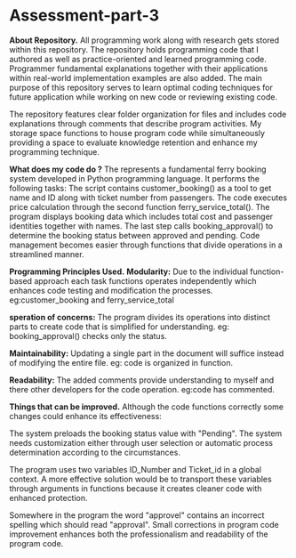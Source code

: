 # Assessment-part-3
**About Repository.**
All programming work along with research gets stored within this repository. The repository holds programming code that I authored as well as practice-oriented and learned programming code. Programmer fundamental explanations together with their applications within real-world implementation examples are also added. The main purpose of this repository serves to learn optimal coding techniques for future application while working on new code or reviewing existing code.

The repository features clear folder organization for files and includes code explanations through comments that describe program activities. My storage space functions to house program code while simultaneously providing a space to evaluate knowledge retention and enhance my programming technique.

**What does my code do ?**
The represents a fundamental ferry booking system developed in Python programming language. It performs the following tasks:
The script contains customer_booking() as a tool to get name and ID along with ticket number from passengers.
The code executes price calculation through the second function ferry_service_total().
The program displays booking data which includes total cost and passenger identities together with names.
The last step calls booking_approval() to determine the booking status between approved and pending.
Code management becomes easier through functions that divide operations in a streamlined manner.

**Programming Principles Used.**
**Modularity:**
Due to the individual function-based approach each task functions operates independently which enhances code testing and modification the processes. eg:customer_booking and ferry_service_total

**speration of concerns:**
The program divides its operations into distinct parts to create code that is simplified for understanding. eg: booking_approval() checks only the status.

**Maintainability:**
Updating a single part in the document will suffice instead of modifying the entire file. eg: code is organized in function.

**Readability:**
The added comments provide understanding to myself and there other developers for the code operation. eg:code has commented.

**Things that can be improved.**
Although the code functions correctly some changes could enhance its effectiveness:

The system preloads the booking status value with "Pending". The system needs customization either through user selection or automatic process determination according to the circumstances.

The program uses two variables ID_Number and Ticket_id in a global context. A more effective solution would be to transport these variables through arguments in functions because it creates cleaner code with enhanced protection.

Somewhere in the program the word "approvel" contains an incorrect spelling which should read "approval". Small corrections in program code improvement enhances both the professionalism and readability of the program code.
